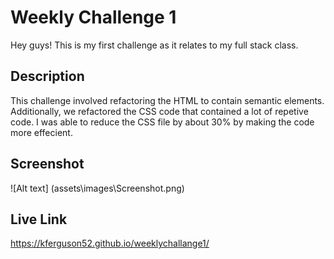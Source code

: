 # Weekly Challenge 1

Hey guys! This is my first challenge as it relates to my full stack class.

## Description

This challenge involved refactoring the HTML to contain semantic elements. Additionally, we refactored the CSS code that contained a lot of repetive code. 
I was able to reduce the CSS file by about 30% by making the code more effecient. 

## Screenshot
![Alt text] (assets\images\Screenshot.png)

## Live Link

https://kferguson52.github.io/weeklychallange1/

